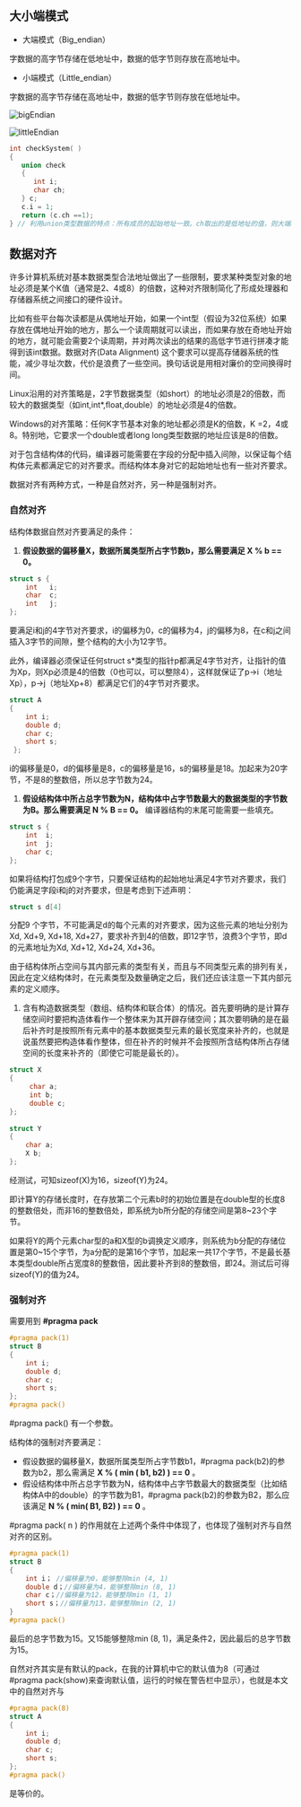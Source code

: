 ## 大小端模式

- 大端模式（Big_endian）

字数据的高字节存储在低地址中，数据的低字节则存放在高地址中。

- 小端模式（Little_endian）

字数据的高字节存储在高地址中，数据的低字节则存放在低地址中。

![bigEndian](D:\GitHub\C-plus-plus-Knowledge\images\bigEndian.png)

![littleEndian](D:\GitHub\C-plus-plus-Knowledge\images\littleEndian.png)

```c
int checkSystem( )
{
   union check
   {
      int i;
      char ch;
   } c;
   c.i = 1;
   return (c.ch ==1);
} // 利用union类型数据的特点：所有成员的起始地址一致。ch取出的是低地址的值，则大端模式下，返回0；小端模式下，返回1。
```

## 数据对齐

许多计算机系统对基本数据类型合法地址做出了一些限制，要求某种类型对象的地址必须是某个K值（通常是2、4或8）的倍数，这种对齐限制简化了形成处理器和存储器系统之间接口的硬件设计。

比如有些平台每次读都是从偶地址开始，如果一个int型（假设为32位系统）如果存放在偶地址开始的地方，那么一个读周期就可以读出，而如果存放在奇地址开始的地方，就可能会需要2个读周期，并对两次读出的结果的高低字节进行拼凑才能得到该int数据。数据对齐(Data Alignment) 这个要求可以提高存储器系统的性能，减少寻址次数，代价是浪费了一些空间。换句话说是用相对廉价的空间换得时间。

Linux沿用的对齐策略是，2字节数据类型（如short）的地址必须是2的倍数，而较大的数据类型（如int,int*,float,double）的地址必须是4的倍数。

Windows的对齐策略：任何K字节基本对象的地址都必须是K的倍数，K =2，4或8。特别地，它要求一个double或者long long类型数据的地址应该是8的倍数。

对于包含结构体的代码，编译器可能需要在字段的分配中插入间隙，以保证每个结构体元素都满足它的对齐要求。而结构体本身对它的起始地址也有一些对齐要求。

数据对齐有两种方式，一种是自然对齐，另一种是强制对齐。

### 自然对齐

结构体数据自然对齐要满足的条件：

1. **假设数据的偏移量X，数据所属类型所占字节数b，那么需要满足 X % b == 0。**

```c
struct s {
	int   i;
	char  c;
	int   j;
};
```

要满足i和j的4字节对齐要求，i的偏移为0，c的偏移为4，j的偏移为8，在c和j之间插入3字节的间隙，整个结构的大小为12字节。

此外，编译器必须保证任何struct s*类型的指针p都满足4字节对齐，让指针的值为Xp，则Xp必须是4的倍数（0也可以，可以整除4），这样就保证了p->i（地址Xp），p->j（地址Xp+8）都满足它们的4字节对齐要求。

```c
struct A
{
    int i;
    double d;
    char c;
    short s;
 };
```

i的偏移量是0，d的偏移量是8，c的偏移量是16，s的偏移量是18。加起来为20字节，不是8的整数倍，所以总字节数为24。

1.  **假设结构体中所占总字节数为N，结构体中占字节数最大的数据类型的字节数为B。那么需要满足 N % B == 0。** 编译器结构的末尾可能需要一些填充。

```c
struct s {
	int  i;
	int  j;
	char c;
};
```

如果将结构打包成9个字节，只要保证结构的起始地址满足4字节对齐要求，我们仍能满足字段i和j的对齐要求，但是考虑到下述声明：

```c
struct s d[4]
```

分配9 个字节，不可能满足d的每个元素的对齐要求，因为这些元素的地址分别为Xd, Xd+9, Xd+18, Xd+27，要求补齐到4的倍数，即12字节，浪费3个字节，即d的元素地址为Xd, Xd+12, Xd+24, Xd+36。

由于结构体所占空间与其内部元素的类型有关，而且与不同类型元素的排列有关，因此在定义结构体时，在元素类型及数量确定之后，我们还应该注意一下其内部元素的定义顺序。

1. 含有构造数据类型（数组、结构体和联合体）的情况。首先要明确的是计算存储空间时要把构造体看作一个整体来为其开辟存储空间；其次要明确的是在最后补齐时是按照所有元素中的基本数据类型元素的最长宽度来补齐的，也就是说虽然要把构造体看作整体，但在补齐的时候并不会按照所含结构体所占存储空间的长度来补齐的（即使它可能是最长的）。

```c
struct X
{
     char a;
     int b;
     double c;
};
   
struct Y
{
    char a;
    X b;
};
```

 经测试，可知sizeof(X)为16，sizeof(Y)为24。

即计算Y的存储长度时，在存放第二个元素b时的初始位置是在double型的长度8的整数倍处，而非16的整数倍处，即系统为b所分配的存储空间是第8~23个字节。

如果将Y的两个元素char型的a和X型的b调换定义顺序，则系统为b分配的存储位置是第0~15个字节，为a分配的是第16个字节，加起来一共17个字节，不是最长基本类型double所占宽度8的整数倍，因此要补齐到8的整数倍，即24。测试后可得sizeof(Y)的值为24。

### 强制对齐

需要用到  **#pragma pack** 

```c
#pragma pack(1)
struct B
{
	int i;
	double d;
	char c;
	short s;
};
#pragma pack()
```

#pragma pack() 有一个参数。

结构体的强制对齐要满足：

- 假设数据的偏移量X，数据所属类型所占字节数b1，#pragma pack(b2)的参数为b2，那么需满足  **X % ( min ( b1, b2) ) == 0** 。
- 假设结构体中所占总字节数为N，结构体中占字节数最大的数据类型（比如结构体A中的double）的字节数为B1，#pragma pack(b2)的参数为B2，那么应该满足 **N % ( min( B1, B2) ) == 0** 。

#pragma pack( n ) 的作用就在上述两个条件中体现了，也体现了强制对齐与自然对齐的区别。

```c
#pragma pack(1)
struct B
{
	int i； //偏移量为0，能够整除min (4, 1)
	double d；//偏移量为4，能够整除min (8, 1)
	char c；//偏移量为12，能够整除min (1, 1)
	short s；//偏移量为13，能够整除min (2, 1)
}
#pragma pack()
```

最后的总字节数为15。又15能够整除min (8, 1)，满足条件2，因此最后的总字节数为15。

自然对齐其实是有默认的pack，在我的计算机中它的默认值为8（可通过#pragma pack(show)来查询默认值，运行的时候在警告栏中显示），也就是本文中的自然对齐与

```c
#pragma pack(8)
struct A
{
    int i;
    double d;
    char c;
    short s;
};
#pragma pack()
```

是等价的。
